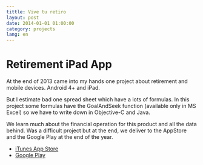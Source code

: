 ```yaml
---
tittle: Vive tu retiro
layout: post
date: 2014-01-01 01:00:00
category: projects
lang: en
---
```


# Retirement iPad App

At the end of 2013 came into my hands one project about retirement and mobile devices. Android 4+ and iPad.

But I estimate bad one spread sheet which have a lots of formulas. In this project some formulas have the GoalAndSeek function (available only in MS Excel) so we have to write down in Objective-C and Java.

We learn much about the financial operation for this product and all the data behind. Was a difficult project but at the end, we deliver to the AppStore and the Google Play at the end of the year.

* [iTunes App Store](https://itunes.apple.com/mx/app/vive-tu-retiro/id785534653?mt=8)
* [Google Play](https://play.google.com/store/apps/details?id=mx.activ.viveturetiro&hl=en)
